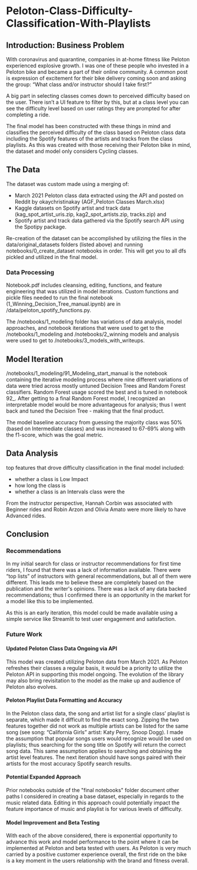 # Peloton-Class-Difficulty-Classification-With-Playlists
 
## Introduction: Business Problem

With coronavirus and quarantine, companies in at-home fitness like Peloton experienced explosive growth. I was one of these people who invested in a Peloton bike and became a part of their online community. A common post is expression of excitement for their bike delivery coming soon and asking the group: “What class and/or instructor should I take first?”

A big part in selecting classes comes down to perceived difficulty based on the user. There isn’t a UI feature to filter by this, but at a class level you can see the difficulty level based on user ratings they are prompted for after completing a ride. 

The final model has been constructed with these things in mind and classifies the perceived difficulty of the class based on Peloton class data including the Spotify features of the artists and tracks from the class playlists. As this was created with those receiving their Peloton bike in mind, the dataset and model only considers Cycling classes.

## The Data

The dataset was custom made using a merging of:
- March 2021 Peloton class data extracted using the API and posted on Reddit by okaychristinakay (AGF_Peloton Classes March.xlsx) 
- Kaggle datasets on Spotify artist and track data (kag_spot_artist_uris.zip, kag2_spot_artists.zip, tracks.zip) and 
- Spotify artist and track data gathered via the Spotify search API using the Spotipy package. 

Re-creation of the dataset can be accomplished by utilizing the files in the data/original_datasets folders (listed above) and running notebooks/0_create_dataset notebooks in order. This will get you to all dfs pickled and utilized in the final model.

### Data Processing

Notebook.pdf includes cleansing, editing, functions, and feature engineering that was utilized in model iterations.
Custom functions and pickle files needed to run the final notebook (1_Winning_Decision_Tree_manual.ipynb) are in /data/peloton_spotify_functions.py.

The /notebooks/1_modeling folder has variations of data analysis, model approaches, and notebook iterations that were used to get to the /notebooks/1_modeling and /notebooks/2_winning models and analysis were used to get to /notebooks/3_models_with_writeups.

## Model Iteration
/notebooks/1_modeling/91_Modeling_start_manual is the notebook containing the iterative modeling process where nine different variations of data were tried across mostly untuned Decision Trees and Random Forest classifiers. Random Forest usage scored the best and is tuned in notebook 92_. After getting to a final Random Forest model, I recognized an interpretable model would be more advantageous for analysis; thus I went back and tuned the Decision Tree - making that the final product.

The model baseline accuracy from guessing the majority class was 50% (based on Intermediate classes) and was increased to 67-69% along with the f1-score, which was the goal metric.

## Data Analysis
top features that drove difficulty classification in the final model included:
- whether a class is Low Impact
- how long the class is 
- whether a class is an Intervals class were the 

From the instructor perspective, Hannah Corbin was associated with Beginner rides and Robin Arzon and Olivia Amato were more likely to have Advanced rides.

## Conclusion

### Recommendations
In my initial search for class or instructor recommendations for first time riders, I found that there was a lack of information available. There were “top lists” of instructors with general recommendations, but all of them were different. This leads me to believe these are completely based on the publication and the writer's opinions. There was a lack of any data backed recommendations; thus I confirmed there is an opportunity in the market for a model like this to be implemented.

As this is an early iteration, this model could be made available using a simple service like Streamlit to test user engagement and satisfaction.

### Future Work

#### Updated Peloton Class Data Ongoing via API
This model was created utilizing Peloton data from March 2021. As Peloton refreshes their classes a regular basis, it would be a priority to utilize the Peloton API in supporting this model ongoing. The evolution of the library may also bring revisitation to the model as the make up and audience of Peloton also evolves.

#### Peloton Playlist Data Formatting and Accuracy
In the Peloton class data, the song and artist list for a single class’ playlist is separate, which made it difficult to find the exact song. Zipping the two features together did not work as multiple artists can be listed for the same song (see song: “California Girls” artist: Katy Perry, Snoop Dogg). I made the assumption that popular songs users would recognize would be used on playlists; thus searching for the song title on Spotify will return the correct song data. This same assumption applies to searching and obtaining the artist level features. The next iteration should have songs paired with their artists for the most accuracy Spotify search results.

#### Potential Expanded Approach
Prior notebooks outside of the "final notebooks" folder document other paths I considered in creating a base dataset, especially in regards to the music related data. Editing in this approach could potentially impact the feature importance of music and playlist is for various levels of difficulty.

#### Model Improvement and Beta Testing
With each of the above considered, there is exponential opportunity to advance this work and model performance to the point where it can be implemented at Peloton and beta tested with users. As Peloton is very much carried by a positive customer experience overall, the first ride on the bike is a key moment in the users relationship with the brand and fitness overall.
